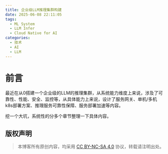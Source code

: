 ```yaml
---
title: 企业级LLM推理集群构建
date: 2025-06-08 22:11:05
tags:
  - ML System
  - LLM Infer
  - Cloud Native for AI
categories:
  - 技术
  - AI
  - LLM
---
```


# 前言
最近在从0搭建一个企业级的LLM的推理集群，从系统能力维度上来说，涉及了可靠性、性能、安全、监控等，从具体能力上来说，设计了服务网关、单机/多机k8s部署方案、推理服务可靠性保障、服务部署加速等内容。

挖一个大坑，系统性的分多个章节整理一下具体内容。

## 版权声明

> 本博客所有原创内容，均采用 [CC BY-NC-SA 4.0](https://creativecommons.org/licenses/by-nc-sa/4.0/deed.zh) 协议，转载请注明出处。
